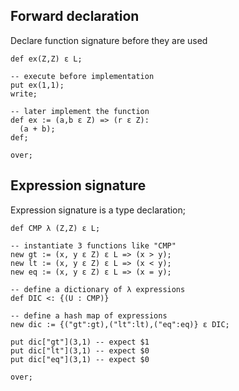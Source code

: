 ## Forward declaration

Declare function signature before they are used

```
def ex(Z,Z) ε L; 

-- execute before implementation
put ex(1,1);  
write;

-- later implement the function
def ex := (a,b ε Z) => (r ε Z):
  (a + b);
def;  

over;
```

## Expression signature

Expression signature is a type declaration;

```
def CMP λ (Z,Z) ε L;

-- instantiate 3 functions like "CMP"
new gt := (x, y ε Z) ε L => (x > y);
new lt := (x, y ε Z) ε L => (x < y);
new eq := (x, y ε Z) ε L => (x = y);

-- define a dictionary of λ expressions
def DIC <: {(U : CMP)}
 
-- define a hash map of expressions
new dic := {("gt":gt),("lt":lt),("eq":eq)} ε DIC;

put dic["gt"](3,1) -- expect $1
put dic["lt"](3,1) -- expect $0
put dic["eq"](3,1) -- expect $0

over;
```
